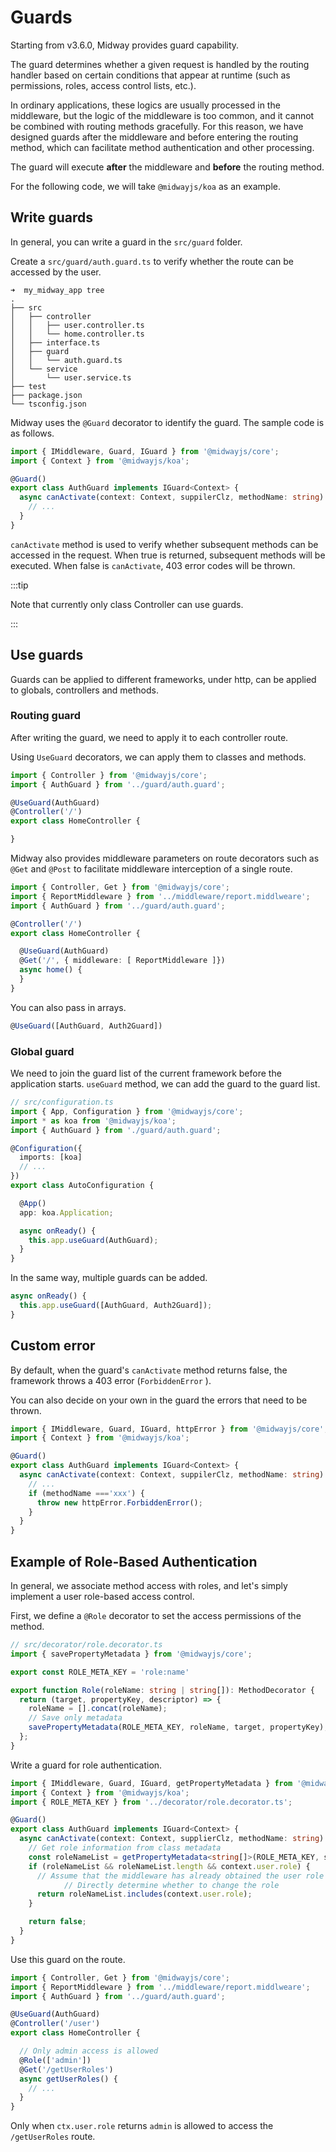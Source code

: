 # Guards

Starting from v3.6.0, Midway provides guard capability.

The guard determines whether a given request is handled by the routing handler based on certain conditions that appear at runtime (such as permissions, roles, access control lists, etc.).

In ordinary applications, these logics are usually processed in the middleware, but the logic of the middleware is too common, and it cannot be combined with routing methods gracefully. For this reason, we have designed guards after the middleware and before entering the routing method, which can facilitate method authentication and other processing.

The guard will execute **after** the middleware and **before** the routing method.

For the following code, we will take `@midwayjs/koa` as an example.



## Write guards


In general, you can write a guard in the `src/guard` folder.


Create a `src/guard/auth.guard.ts` to verify whether the route can be accessed by the user.

```
➜  my_midway_app tree
.
├── src
│   ├── controller
│   │   ├── user.controller.ts
│   │   └── home.controller.ts
│   ├── interface.ts
│   ├── guard
│   │   └── auth.guard.ts
│   └── service
│       └── user.service.ts
├── test
├── package.json
└── tsconfig.json
```


Midway uses the `@Guard` decorator to identify the guard. The sample code is as follows.


```typescript
import { IMiddleware, Guard, IGuard } from '@midwayjs/core';
import { Context } from '@midwayjs/koa';

@Guard()
export class AuthGuard implements IGuard<Context> {
  async canActivate(context: Context, suppilerClz, methodName: string): Promise<boolean> {
    // ...
  }
}
```

`canActivate` method is used to verify whether subsequent methods can be accessed in the request. When true is returned, subsequent methods will be executed. When false is `canActivate`, 403 error codes will be thrown.

:::tip

Note that currently only class Controller can use guards.

:::



## Use guards

Guards can be applied to different frameworks, under http, can be applied to globals, controllers and methods.



### Routing guard

After writing the guard, we need to apply it to each controller route.

Using `UseGuard` decorators, we can apply them to classes and methods.

```typescript
import { Controller } from '@midwayjs/core';
import { AuthGuard } from '../guard/auth.guard';

@UseGuard(AuthGuard)
@Controller('/')
export class HomeController {

}
```


Midway also provides middleware parameters on route decorators such as `@Get` and `@Post` to facilitate middleware interception of a single route.

```typescript
import { Controller, Get } from '@midwayjs/core';
import { ReportMiddleware } from '../middleware/report.middlweare';
import { AuthGuard } from '../guard/auth.guard';

@Controller('/')
export class HomeController {

  @UseGuard(AuthGuard)
  @Get('/', { middleware: [ ReportMiddleware ]})
  async home() {
  }
}
```

You can also pass in arrays.

```typescript
@UseGuard([AuthGuard, Auth2Guard])
```



### Global guard


We need to join the guard list of the current framework before the application starts. `useGuard` method, we can add the guard to the guard list.

```typescript
// src/configuration.ts
import { App, Configuration } from '@midwayjs/core';
import * as koa from '@midwayjs/koa';
import { AuthGuard } from './guard/auth.guard';

@Configuration({
  imports: [koa]
  // ...
})
export class AutoConfiguration {

  @App()
  app: koa.Application;

  async onReady() {
    this.app.useGuard(AuthGuard);
  }
}
```

In the same way, multiple guards can be added.

```typescript
async onReady() {
  this.app.useGuard([AuthGuard, Auth2Guard]);
}
```



## Custom error

By default, when the guard's `canActivate` method returns false, the framework throws a 403 error (`ForbiddenError` ).

You can also decide on your own in the guard the errors that need to be thrown.

```typescript
import { IMiddleware, Guard, IGuard, httpError } from '@midwayjs/core';
import { Context } from '@midwayjs/koa';

@Guard()
export class AuthGuard implements IGuard<Context> {
  async canActivate(context: Context, suppilerClz, methodName: string): Promise<boolean> {
    // ...
    if (methodName ==='xxx') {
      throw new httpError.ForbiddenError();
    }
  }
}
```



## Example of Role-Based Authentication

In general, we associate method access with roles, and let's simply implement a user role-based access control.

First, we define a `@Role` decorator to set the access permissions of the method.

```typescript
// src/decorator/role.decorator.ts
import { savePropertyMetadata } from '@midwayjs/core';

export const ROLE_META_KEY = 'role:name'

export function Role(roleName: string | string[]): MethodDecorator {
  return (target, propertyKey, descriptor) => {
    roleName = [].concat(roleName);
    // Save only metadata
    savePropertyMetadata(ROLE_META_KEY, roleName, target, propertyKey);
  };
}
```

Write a guard for role authentication.

```typescript
import { IMiddleware, Guard, IGuard, getPropertyMetadata } from '@midwayjs/core';
import { Context } from '@midwayjs/koa';
import { ROLE_META_KEY } from '../decorator/role.decorator.ts';

@Guard()
export class AuthGuard implements IGuard<Context> {
  async canActivate(context: Context, supplierClz, methodName: string): Promise<boolean> {
    // Get role information from class metadata
    const roleNameList = getPropertyMetadata<string[]>(ROLE_META_KEY, supplierClz, methodName);
    if (roleNameList && roleNameList.length && context.user.role) {
      // Assume that the middleware has already obtained the user role information and saved it to context.user.role
			// Directly determine whether to change the role
      return roleNameList.includes(context.user.role);
    }

    return false;
  }
}
```

Use this guard on the route.

```typescript
import { Controller, Get } from '@midwayjs/core';
import { ReportMiddleware } from '../middleware/report.middlweare';
import { AuthGuard } from '../guard/auth.guard';

@UseGuard(AuthGuard)
@Controller('/user')
export class HomeController {

  // Only admin access is allowed
  @Role(['admin'])
  @Get('/getUserRoles')
  async getUserRoles() {
    // ...
  }
}
```

Only when `ctx.user.role` returns `admin` is allowed to access the `/getUserRoles` route.
